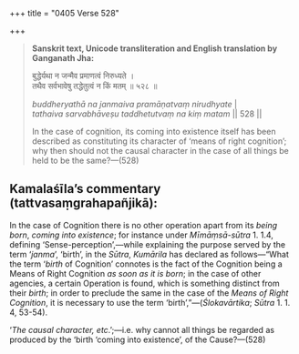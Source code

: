 +++
title = "0405 Verse 528"

+++
> **Sanskrit text, Unicode transliteration and English translation by Ganganath Jha:** 
>
> बुद्धेर्यथा न जन्मैव प्रमाणत्वं निरुध्यते ।  
> तथैव सर्वभावेषु तद्धेतुत्वं न किं मतम् ॥ ५२८ ॥ 
>
> *buddheryathā na janmaiva pramāṇatvaṃ nirudhyate* \|  
> *tathaiva sarvabhāveṣu taddhetutvaṃ na kiṃ matam* \|\| 528 \|\| 
>
> In the case of cognition, its coming into existence itself has been described as constituting its character of ‘means of right cognition’; why then should not the causal character in the case of all things be held to be the same?—(528)



## Kamalaśīla’s commentary (tattvasaṃgrahapañjikā):

In the case of Cognition there is no other operation apart from its *being born*, *coming into existence*; for instance under *Mīmāṃsā-sūtra* 1. 1.4, defining ‘Sense-perception’,—while explaining the purpose served by the term ‘*janma*’, ‘birth’, in the *Sūtra*, *Kumārila* has declared as follows—“What the term ‘*birth* of Cognition’ connotes is the fact of the Cognition being a Means of Right Cognition *as soon as it is born*; in the case of other agencies, a certain Operation is found, which is something distinct from their *birth*; in order to preclude the same in the case of the *Means of Right Cognition*, it is necessary to use the term ‘birth’,”—(*Ślokavārtika*; *Sūtra* 1. 1. 4, 53-54).

‘*The causal character, etc*.’;—i.e. why cannot all things be regarded as produced by the ‘birth ‘coming into existence’, of the Cause?—(528)


